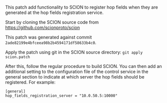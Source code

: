 This patch add functionality to SCION to register hop fields when they are generated at the hop fields registration service.

Start by cloning the SCION source code from https://github.com/scionproto/scion

This patch was generated against commit `2ade82199e4bfceea98b2b4594171df58633b4c0`.

Apply the patch using git in the SCION source directory:
`git apply scion.patch`

After this, follow the regular procedure to build SCION. You can then add an additional setting to the configuration file of the control service in the general section to indicate at which server the hop fields should be registered. For example:
```
[general]
hop_fields_registration_server = "10.0.50.5:10000"
```
